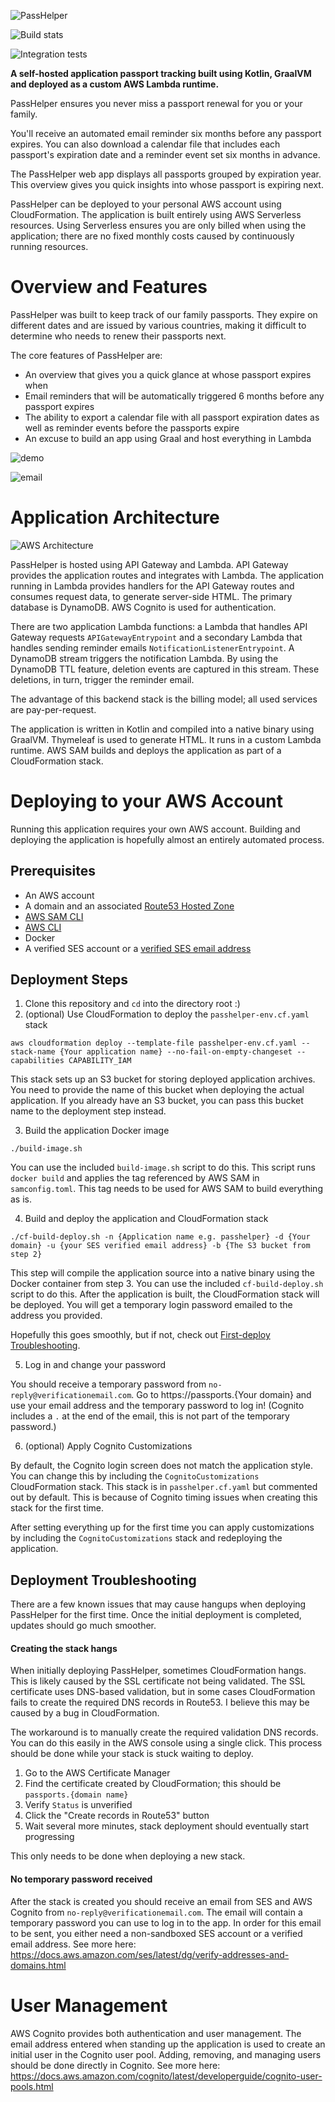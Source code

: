 ![PassHelper](github-images/passhelper.png)

![Build stats](https://github.com/francis-a/passhelper/actions/workflows/build.yml/badge.svg)

![Integration tests](https://github.com/francis-a/passhelper/actions/workflows/lambda-test.yml/badge.svg)

**A self-hosted application passport tracking built using Kotlin, GraalVM and deployed as a custom AWS Lambda runtime.**

PassHelper ensures you never miss a passport renewal for you or your family.

You'll receive an automated email reminder six months before any passport expires. You can also download a calendar file that includes each passport's expiration date and a reminder event set six months in advance.

The PassHelper web app displays all passports grouped by expiration year.
This overview gives you quick insights into whose passport is expiring next.

PassHelper can be deployed to your personal AWS account using CloudFormation.
The application is built entirely using AWS Serverless resources.
Using Serverless ensures you are only billed when using the application;
there are no fixed monthly costs caused by continuously running resources.

# Overview and Features

PassHelper was built to keep track of our family passports.
They expire on different dates and are issued by various countries,
making it difficult to determine who needs to renew their passports next.

The core features of PassHelper are:
- An overview that gives you a quick glance at whose passport expires when
- Email reminders that will be automatically triggered 6 months before any passport expires
- The ability to export a calendar file with all passport expiration dates as well as reminder events before the passports expire
- An excuse to build an app using Graal and host everything in Lambda

![demo](github-images/overview.gif)

![email](github-images/email.png)

# Application Architecture
![AWS Architecture](github-images/aws.png)

PassHelper is hosted using API Gateway and Lambda.
API Gateway provides the application routes and integrates with Lambda.
The application running in Lambda provides handlers for the API Gateway routes and consumes request data, to generate server-side HTML.
The primary database is DynamoDB.
AWS Cognito is used for authentication. 

There are two application Lambda functions:
a Lambda
that handles API Gateway requests `APIGatewayEntrypoint` and a secondary Lambda that handles sending reminder emails `NotificationListenerEntrypoint`.
A DynamoDB stream triggers the notification Lambda.
By using the DynamoDB TTL feature, deletion events are captured in this stream.
These deletions, in turn, trigger the reminder email.

The advantage of this backend stack is the billing model; all used services are pay-per-request.

The application is written in Kotlin and compiled into a native binary using GraalVM. Thymeleaf is used to generate HTML. It runs in a custom Lambda runtime. AWS SAM builds and deploys the application as part of a CloudFormation stack.

# Deploying to your AWS Account

Running this application requires your own AWS account.
Building and deploying the application is hopefully almost an entirely automated process.

## Prerequisites
- An AWS account
- A domain and an associated [Route53 Hosted Zone](https://docs.aws.amazon.com/Route53/latest/DeveloperGuide/hosted-zones-working-with.html)
- [AWS SAM CLI](https://docs.aws.amazon.com/serverless-application-model/latest/developerguide/install-sam-cli.html)
- [AWS CLI](https://aws.amazon.com/cli/)
- Docker
- A verified SES account or a [verified SES email address](https://docs.aws.amazon.com/ses/latest/dg/creating-identities.html#verify-email-addresses-procedure)

## Deployment Steps

1) Clone this repository and `cd` into the directory root :) 
2) (optional) Use CloudFormation to deploy the `passhelper-env.cf.yaml` stack

```shell
aws cloudformation deploy --template-file passhelper-env.cf.yaml --stack-name {Your application name} --no-fail-on-empty-changeset --capabilities CAPABILITY_IAM   
```

This stack sets up an S3 bucket for storing deployed application archives.
You need to provide the name of this bucket when deploying the actual application.
If you already have an S3 bucket, you can pass this bucket name to the deployment step instead.

3) Build the application Docker image

```shell
./build-image.sh
```

You can use the included `build-image.sh` script to do this.
This script runs `docker build` and applies the tag referenced by AWS SAM in `samconfig.toml`.
This tag needs to be used for AWS SAM to build everything as is.

4) Build and deploy the application and CloudFormation stack

```shell
./cf-build-deploy.sh -n {Application name e.g. passhelper} -d {Your domain} -u {your SES verified email address} -b {The S3 bucket from step 2}  
```

This step will compile the application source into a native binary using the Docker container from step 3.
You can use the included `cf-build-deploy.sh` script to do this.
After the application is built, the CloudFormation stack will be deployed.
You will get a temporary login password emailed to the address you provided.

Hopefully this goes smoothly, but if not, check out [First-deploy Troubleshooting](#deployment-troubleshooting).

5) Log in and change your password

You should receive a temporary password from `no-reply@verificationemail.com`.
Go to https://passports.{Your domain} and use your email address and the temporary password to log in!
(Cognito includes a `.` at the end of the email, this is not part of the temporary password.)

6) (optional) Apply Cognito Customizations

By default, the Cognito login screen does not match the application style.
You can change this by including the `CognitoCustomizations` CloudFormation stack.
This stack is in `passhelper.cf.yaml` but commented out by default.
This is because of Cognito timing issues when creating this stack for the first time.

After setting everything up for the first time you can apply customizations by including the `CognitoCustomizations` stack and redeploying the application. 

## Deployment Troubleshooting
There are a few known issues that may cause hangups when deploying PassHelper for the first time. Once the initial deployment is completed, updates should go much smoother.

#### Creating the stack hangs

When initially deploying PassHelper, sometimes CloudFormation hangs.
This is likely caused by the SSL certificate not being validated.
The SSL certificate uses DNS-based validation, 
but in some cases CloudFormation fails to create the required DNS records in Route53.
I believe this may be caused by a bug in CloudFormation.

The workaround is to manually create the required validation DNS records.
You can do this easily in the AWS console using a single click.
This process should be done while your stack is stuck waiting to deploy.

1) Go to the AWS Certificate Manager
2) Find the certificate created by CloudFormation; this should be `passports.{domain name}`
3) Verify `Status` is unverified
4) Click the "Create records in Route53" button
5) Wait several more minutes, stack deployment should eventually start progressing

This only needs to be done when deploying a new stack.

#### No temporary password received

After the stack is created you should receive an email from SES and AWS Cognito from `no-reply@verificationemail.com`.
The email will contain a temporary password you can use to log in to the app.
In order for this email to be sent, you either need a non-sandboxed SES account or a verified email address.
See more here: https://docs.aws.amazon.com/ses/latest/dg/verify-addresses-and-domains.html

# User Management

AWS Cognito provides both authentication and user management.
The email address entered when standing up the application is used to create an initial user in the Cognito user pool.
Adding, removing, and managing users should be done directly in Cognito.
See more here: https://docs.aws.amazon.com/cognito/latest/developerguide/cognito-user-pools.html
